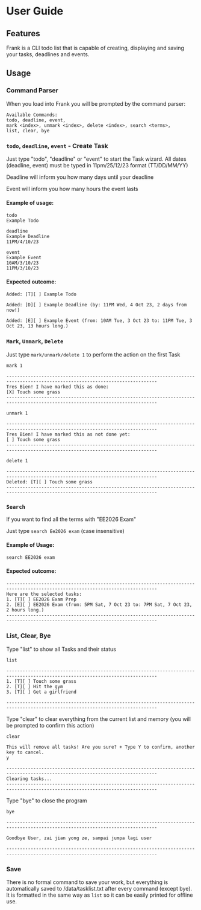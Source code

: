 # User Guide

## Features
Frank is a CLI todo list that is capable of creating, 
displaying and saving your tasks, deadlines and events.


## Usage
### Command Parser
When you load into Frank you will be prompted by the command parser:
```
Available Commands:
todo, deadline, event,
mark <index>, unmark <index>, delete <index>, search <terms>,
list, clear, bye
```

### `todo`, `deadline`, `event` - Create Task

Just type "todo", "deadline" or "event" to start the Task wizard.
All dates (deadline, event) must be typed in 11pm/25/12/23 format (TT/DD/MM/YY)

Deadline will inform you how many days until your deadline

Event will inform you how many hours the event lasts

#### Example of usage: 

```
todo
Example Todo
```

```
deadline
Example Deadline
11PM/4/10/23
```

```
event
Example Event
10AM/3/10/23
11PM/3/10/23
```

#### Expected outcome:

`Added: [T][ ] Example Todo`

`Added: [D][ ] Example Deadline (by: 11PM Wed, 4 Oct 23, 2 days from now!)`

`Added: [E][ ] Example Event (from: 10AM Tue, 3 Oct 23 to: 11PM Tue, 3 Oct 23, 13 hours long.)`

### `Mark`, `Unmark`, `Delete`

Just type `mark/unmark/delete 1` to perform the action on the first Task

```
mark 1

------------------------------------------------------------------------------------------------------------------------------
Tres Bien! I have marked this as done: 
[X] Touch some grass
------------------------------------------------------------------------------------------------------------------------------
```
```
unmark 1

------------------------------------------------------------------------------------------------------------------------------
Tres Bien! I have marked this as not done yet: 
[ ] Touch some grass
------------------------------------------------------------------------------------------------------------------------------
```
```
delete 1

------------------------------------------------------------------------------------------------------------------------------
Deleted: [T][ ] Touch some grass
------------------------------------------------------------------------------------------------------------------------------
```

### `Search`

If you want to find all the terms with "EE2026 Exam"

Just type `search Ee2026 exam` (case insensitive)

#### Example of Usage:
`search EE2026 exam`

#### Expected outcome:
```
------------------------------------------------------------------------------------------------------------------------------
Here are the selected tasks: 
1. [T][ ] EE2026 Exam Prep
2. [E][ ] EE2026 Exam (from: 5PM Sat, 7 Oct 23 to: 7PM Sat, 7 Oct 23, 2 hours long.)
------------------------------------------------------------------------------------------------------------------------------
```

### List, Clear, Bye

Type "list" to show all Tasks and their status
```
list

------------------------------------------------------------------------------------------------------------------------------
1. [T][ ] Touch some grass
2. [T][ ] Hit the gym
3. [T][ ] Get a girlfriend

------------------------------------------------------------------------------------------------------------------------------
```

Type "clear" to clear everything from the current list and memory (you will be prompted to confirm this action)
```
clear

This will remove all tasks! Are you sure? + Type Y to confirm, another key to cancel. 
y

------------------------------------------------------------------------------------------------------------------------------
Clearing tasks...
------------------------------------------------------------------------------------------------------------------------------
```

Type "bye" to close the program
```
bye

------------------------------------------------------------------------------------------------------------------------------

Goodbye User, zai jian yong ze, sampai jumpa lagi user 

------------------------------------------------------------------------------------------------------------------------------
```

### Save

There is no formal command to save your work, but everything is automatically saved to /data/tasklist.txt after every command (except bye). 
It is formatted in the same way as `list` so it can be easily printed
for offline use.
